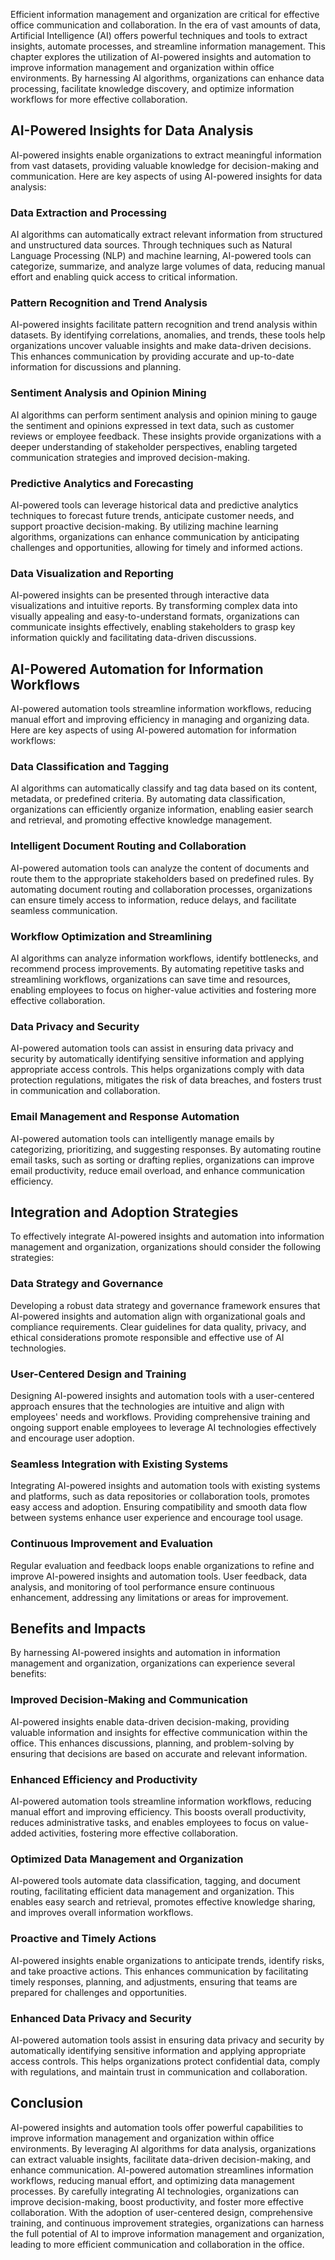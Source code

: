 
Efficient information management and organization are critical for effective office communication and collaboration. In the era of vast amounts of data, Artificial Intelligence (AI) offers powerful techniques and tools to extract insights, automate processes, and streamline information management. This chapter explores the utilization of AI-powered insights and automation to improve information management and organization within office environments. By harnessing AI algorithms, organizations can enhance data processing, facilitate knowledge discovery, and optimize information workflows for more effective collaboration.

## AI-Powered Insights for Data Analysis

AI-powered insights enable organizations to extract meaningful information from vast datasets, providing valuable knowledge for decision-making and communication. Here are key aspects of using AI-powered insights for data analysis:

### Data Extraction and Processing

AI algorithms can automatically extract relevant information from structured and unstructured data sources. Through techniques such as Natural Language Processing (NLP) and machine learning, AI-powered tools can categorize, summarize, and analyze large volumes of data, reducing manual effort and enabling quick access to critical information.

### Pattern Recognition and Trend Analysis

AI-powered insights facilitate pattern recognition and trend analysis within datasets. By identifying correlations, anomalies, and trends, these tools help organizations uncover valuable insights and make data-driven decisions. This enhances communication by providing accurate and up-to-date information for discussions and planning.

### Sentiment Analysis and Opinion Mining

AI algorithms can perform sentiment analysis and opinion mining to gauge the sentiment and opinions expressed in text data, such as customer reviews or employee feedback. These insights provide organizations with a deeper understanding of stakeholder perspectives, enabling targeted communication strategies and improved decision-making.

### Predictive Analytics and Forecasting

AI-powered tools can leverage historical data and predictive analytics techniques to forecast future trends, anticipate customer needs, and support proactive decision-making. By utilizing machine learning algorithms, organizations can enhance communication by anticipating challenges and opportunities, allowing for timely and informed actions.

### Data Visualization and Reporting

AI-powered insights can be presented through interactive data visualizations and intuitive reports. By transforming complex data into visually appealing and easy-to-understand formats, organizations can communicate insights effectively, enabling stakeholders to grasp key information quickly and facilitating data-driven discussions.

## AI-Powered Automation for Information Workflows

AI-powered automation tools streamline information workflows, reducing manual effort and improving efficiency in managing and organizing data. Here are key aspects of using AI-powered automation for information workflows:

### Data Classification and Tagging

AI algorithms can automatically classify and tag data based on its content, metadata, or predefined criteria. By automating data classification, organizations can efficiently organize information, enabling easier search and retrieval, and promoting effective knowledge management.

### Intelligent Document Routing and Collaboration

AI-powered automation tools can analyze the content of documents and route them to the appropriate stakeholders based on predefined rules. By automating document routing and collaboration processes, organizations can ensure timely access to information, reduce delays, and facilitate seamless communication.

### Workflow Optimization and Streamlining

AI algorithms can analyze information workflows, identify bottlenecks, and recommend process improvements. By automating repetitive tasks and streamlining workflows, organizations can save time and resources, enabling employees to focus on higher-value activities and fostering more effective collaboration.

### Data Privacy and Security

AI-powered automation tools can assist in ensuring data privacy and security by automatically identifying sensitive information and applying appropriate access controls. This helps organizations comply with data protection regulations, mitigates the risk of data breaches, and fosters trust in communication and collaboration.

### Email Management and Response Automation

AI-powered automation tools can intelligently manage emails by categorizing, prioritizing, and suggesting responses. By automating routine email tasks, such as sorting or drafting replies, organizations can improve email productivity, reduce email overload, and enhance communication efficiency.

## Integration and Adoption Strategies

To effectively integrate AI-powered insights and automation into information management and organization, organizations should consider the following strategies:

### Data Strategy and Governance

Developing a robust data strategy and governance framework ensures that AI-powered insights and automation align with organizational goals and compliance requirements. Clear guidelines for data quality, privacy, and ethical considerations promote responsible and effective use of AI technologies.

### User-Centered Design and Training

Designing AI-powered insights and automation tools with a user-centered approach ensures that the technologies are intuitive and align with employees' needs and workflows. Providing comprehensive training and ongoing support enable employees to leverage AI technologies effectively and encourage user adoption.

### Seamless Integration with Existing Systems

Integrating AI-powered insights and automation tools with existing systems and platforms, such as data repositories or collaboration tools, promotes easy access and adoption. Ensuring compatibility and smooth data flow between systems enhance user experience and encourage tool usage.

### Continuous Improvement and Evaluation

Regular evaluation and feedback loops enable organizations to refine and improve AI-powered insights and automation tools. User feedback, data analysis, and monitoring of tool performance ensure continuous enhancement, addressing any limitations or areas for improvement.

## Benefits and Impacts

By harnessing AI-powered insights and automation in information management and organization, organizations can experience several benefits:

### Improved Decision-Making and Communication

AI-powered insights enable data-driven decision-making, providing valuable information and insights for effective communication within the office. This enhances discussions, planning, and problem-solving by ensuring that decisions are based on accurate and relevant information.

### Enhanced Efficiency and Productivity

AI-powered automation tools streamline information workflows, reducing manual effort and improving efficiency. This boosts overall productivity, reduces administrative tasks, and enables employees to focus on value-added activities, fostering more effective collaboration.

### Optimized Data Management and Organization

AI-powered tools automate data classification, tagging, and document routing, facilitating efficient data management and organization. This enables easy search and retrieval, promotes effective knowledge sharing, and improves overall information workflows.

### Proactive and Timely Actions

AI-powered insights enable organizations to anticipate trends, identify risks, and take proactive actions. This enhances communication by facilitating timely responses, planning, and adjustments, ensuring that teams are prepared for challenges and opportunities.

### Enhanced Data Privacy and Security

AI-powered automation tools assist in ensuring data privacy and security by automatically identifying sensitive information and applying appropriate access controls. This helps organizations protect confidential data, comply with regulations, and maintain trust in communication and collaboration.

## Conclusion

AI-powered insights and automation tools offer powerful capabilities to improve information management and organization within office environments. By leveraging AI algorithms for data analysis, organizations can extract valuable insights, facilitate data-driven decision-making, and enhance communication. AI-powered automation streamlines information workflows, reducing manual effort, and optimizing data management processes. By carefully integrating AI technologies, organizations can improve decision-making, boost productivity, and foster more effective collaboration. With the adoption of user-centered design, comprehensive training, and continuous improvement strategies, organizations can harness the full potential of AI to improve information management and organization, leading to more efficient communication and collaboration in the office.
